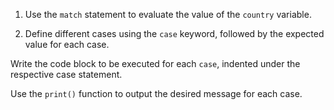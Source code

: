 1. Use the ```match``` statement to evaluate the value of the ```country``` variable.

1. Define different cases using the ```case``` keyword, followed by the expected value for each case.

Write the code block to be executed for each ```case```, indented under the respective case statement.

Use the ```print()``` function to output the desired message for each case.